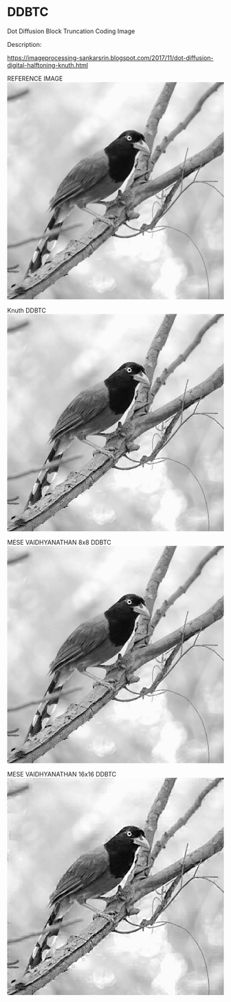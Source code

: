# DDBTC
Dot Diffusion Block Truncation Coding Image 

Description:

https://imageprocessing-sankarsrin.blogspot.com/2017/11/dot-diffusion-digital-halftoning-knuth.html

REFERENCE IMAGE
![Image1](https://github.com/SankarSrin/DDBTC/blob/master/Test5.jpg)

Knuth DDBTC
![Image1](https://github.com/SankarSrin/DDBTC/blob/master/DDBTC_Knuth.png)

MESE VAIDHYANATHAN 8x8 DDBTC
![Image2](https://github.com/SankarSrin/DDBTC/blob/master/DDBTC_MV8.png)

MESE VAIDHYANATHAN 16x16 DDBTC
![Image3](https://github.com/SankarSrin/DDBTC/blob/master/DDBTC_MV16.png)
